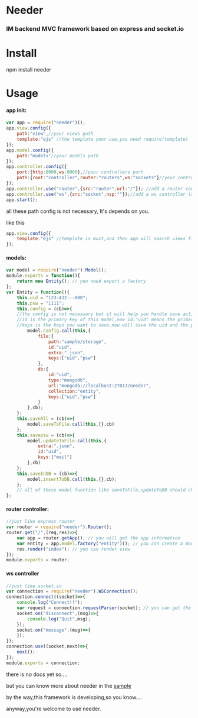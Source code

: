 # Needer
### IM backend MVC framework based on express and socket.io
# Install
npm install needer
# Usage

#### app init:
```javascript
var app = require("needer")();
app.view.config({
    path:"view",//your views path
    template:"ejs" //the template your use,you need require(template)
});
app.model.config({
    path:"models"//your models path
});
app.controller.config({
    port:{http:8000,ws:8080},//your controllers port
    path:{root:"controller",router:"routers",ws:"sockets"}//your controllers rootPath,routerPath,socketsPath
});
app.controller.use("router",{src:"router",url:"/"}); //add a router controller (and its moduleName,url)
app.controller.use("ws",{src:"socket",nsp:""});//add a ws controller (and its moduleName,nsp)
app.start();
```
all these path config is not necessary, It's depends on you.

like this
```javascript
app.view.config({
    template:"ejs" //template is must,and then app will search views file in the root path
});
```
#### models:
```javascript
var model = require("needer").Model();
module.exports = function(){
    return new Entity(); // you need export a factory
};
var Entity = function(){
    this.uid = "123-432---000";
    this.psw = "1111";
    this.config = (cb)=>{
    //the config is not necessary but it will help you handle save action easier
    //id is the primary key of this model,now id:"uid" means the primary key or the store filename is 123-432---000
    //keys is the keys you want to save,now will save the uid and the psw,if there is no keys field,It will save all of your model
        model.config.call(this,{
            file:{
                path:"sample/storage",
                id:"uid",
                extra:".json",
                keys:["uid","psw"]
            },
            db:{
                id:"uid",
                type:"mongodb",
                url:"mongodb://localhost:27017/needer",
                collection:"entity",
                keys:["uid","psw"]
            }
        },cb);
    };
    this.saveAll = (cb)=>{
        model.saveToFile.call(this,{},cb)
    };
    this.savepsw = (cb)=>{
        model.updateToFile.call(this,{
            extra:".json",
            id:"uid",
            keys:["mail"]
        },cb)
    };
    this.saveInDB = (cb)=>{
        model.insertToDB.call(this,{},cb);
    };
    // all of these model function like saveToFile,updateToDB should change the context to your model you can use call(this)
};
```
#### router controller:
```javascript
//just like express router
var router = require("needer").Router();
router.get("/",(req,res)=>{
    var app = router.getApp(); // you will get the app information
    var entity = app.model.factory("entity")(); // you can create a model what you have,now we have entity
    res.render("index"); // you can render view
});
module.exports = router;
```

#### ws controller
```javascript
//just like socket.io
var connection = require("needer").WSConnection();
connection.connect((socket)=>{
    console.log("Connect!!");
    var request = connection.requestParser(socket); // you can get the http request information
    socket.on("disconnect",(msg)=>{
        console.log("Quit",msg);
    });
    socket.on("message",(msg)=>{
    });
});
connection.use((socket,next)=>{
    next();
});
module.exports = connection;
```

there is no docs yet so....

but you can know more about needer in the [sample](https://github.com/GargouillePao/needer/tree/master/sample)

by the way,this framework is developing,so you know....

anyway,you're welcome to use needer.